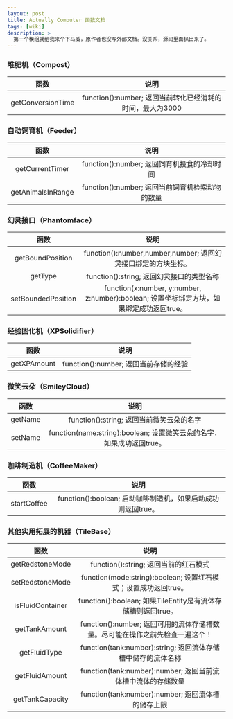 ```yaml
---
layout: post
title: Actually Computer 函数文档
tags: [wiki]
description: >
  第一个模组就给我来个下马威，原作者也没写外部文档。没关系，源码里面扒出来了。
---
```


### 堆肥机（Compost）    
| 函数 | 说明 |
| :--: | :--: |
| getConversionTime|function():number; 返回当前转化已经消耗的时间，最大为3000 |

### 自动饲育机（Feeder）   
| 函数 | 说明 |
| :--: | :--: |
|getCurrentTimer|function():number; 返回饲育机投食的冷却时间|
|getAnimalsInRange|function():number; 返回当前饲育机检索动物的数量|

### 幻灵接口（Phantomface）   
| 函数 | 说明 |
| :--: | :--: |
|getBoundPosition|function():number,number,number; 返回幻灵接口绑定的方块坐标。|
|getType|function():string; 返回幻灵接口的类型名称|
|setBoundedPosition|function(x:number, y:number, z:number):boolean; 设置坐标绑定方块，如果绑定成功返回true。|

### 经验固化机（XPSolidifier）   
| 函数 | 说明 |
| :--: | :--: |
|getXPAmount|function():number; 返回当前存储的经验|

### 微笑云朵（SmileyCloud）   
| 函数 | 说明 |
| :--: | :--: |
|getName|function():string; 返回当前微笑云朵的名字|
|setName|function(name:string):boolean; 设置微笑云朵的名字，如果成功返回true。|

### 咖啡制造机（CoffeeMaker）    
| 函数 | 说明 |
| :--: | :--: |
|startCoffee|function():boolean; 启动咖啡制造机，如果启动成功则返回true。|

### 其他实用拓展的机器（TileBase）   
| 函数 | 说明 |
| :--: | :--: |
|getRedstoneMode|function():string; 返回当前的红石模式|
|setRedstoneMode|function(mode:string):boolean; 设置红石模式；设置成功返回true。|
|isFluidContainer|function():boolean; 如果TileEntity是有流体存储槽则返回true。|
|getTankAmount|function():number; 返回可用的流体存储槽数量。尽可能在操作之前先检查一遍这个！|
|getFluidType|function(tank:number):string; 返回流体存储槽中储存的流体名称|
|getFluidAmount|function(tank:number):number; 返回当前流体槽中流体的存储数量|
|getTankCapacity|function(tank:number):number; 返回流体槽的储存上限|
